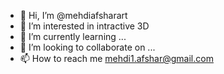 - 👋 Hi, I’m @mehdiafsharart
- 👀 I’m interested in intractive 3D
- 🌱 I’m currently learning ...
- 💞️ I’m looking to collaborate on ...
- 📫 How to reach me mehdi1.afshar@gmail.com

<!---
mehdiafsharart/mehdiafsharart is a ✨ special ✨ repository because its `README.md` (this file) appears on your GitHub profile.
You can click the Preview link to take a look at your changes.
--->
